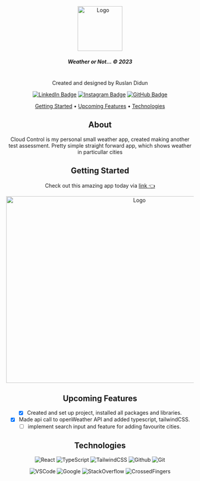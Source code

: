 <div align = "center">
</br>
</br>
      
 <a>[<img src="https://i.imgur.com/z1xu36H.png" alt="Logo" width="120" height="120">](https://cloud-control.netlify.app/)
 </a>
 
##### Weather or Not... © 2023 
</br>

<div id="description" align="center">
 Created and designed by Ruslan Didun

[![LinkedIn Badge](https://img.shields.io/badge/-RuslanDidun-blue?style=flat&logo=Linkedin&logoColor=black)](https://www.linkedin.com/in/ruslan-didun/)
[![Instagram Badge](https://img.shields.io/badge/-wanderlust_unlimited-skyblue?style=flat&logo=Instagram&logoColor=black)](https://www.instagram.com/wanderlust_unlimited_/)
[![GitHub Badge](https://img.shields.io/badge/-RuslanDidun-junglegreen?style=flat&logo=GitHub&logoColor=black)](https://github.com/RuslanDidun)

<p align="center">
  <a href="#getting-started">Getting Started</a> •
  <a href="#upcoming-features">Upcoming Features</a> •
  <a href="#technologies">Technologies</a> 
</p>


## About

Cloud Control is my personal small weather app, created making another test assessment. 
Pretty simple straight forward app, which shows weather in particullar cities

## Getting Started
 Check out this amazing app today via [link 👈](https://cloud-control.netlify.app/) 

<img src="https://i.imgur.com/0gbkVcK.png" alt="Logo" width="700" height="500">
</br>

## Upcoming Features

- [x] Created and set up project, installed all packages and libraries.
- [x] Made api call to openWeather API and added typescript, tailwindCSS.
- [ ] implement search input and feature for adding favourite cities.

## Technologies  
![React](https://img.shields.io/badge/-React-05122A?style=flat&logo=React)
![TypeScript](https://img.shields.io/badge/-TypeScript-05122A?style=flat&logo=TypeScript)
![TailwindCSS](https://img.shields.io/badge/-TailwindCSS-05122A?style=flat&logo=TailwindCSS)
![Github](https://img.shields.io/badge/-GitHub-05122A?style=flat&logo=github)
![Git](https://img.shields.io/badge/-Git-05122A?style=flat&logo=git)

![VSCode](https://img.shields.io/badge/-VS_Code-05122A?style=flat&logo=visualstudio)
![Google](https://img.shields.io/badge/-Google-05122A?style=flat&logo=Google)
![StackOverflow](https://img.shields.io/badge/-StackOverflow-05122A?style=flat&logo=StackOverflow)
![CrossedFingers](https://img.shields.io/badge/-CrossedFingers-05122A?style=flat&logo=CrossedFingers)

<div align=left>

